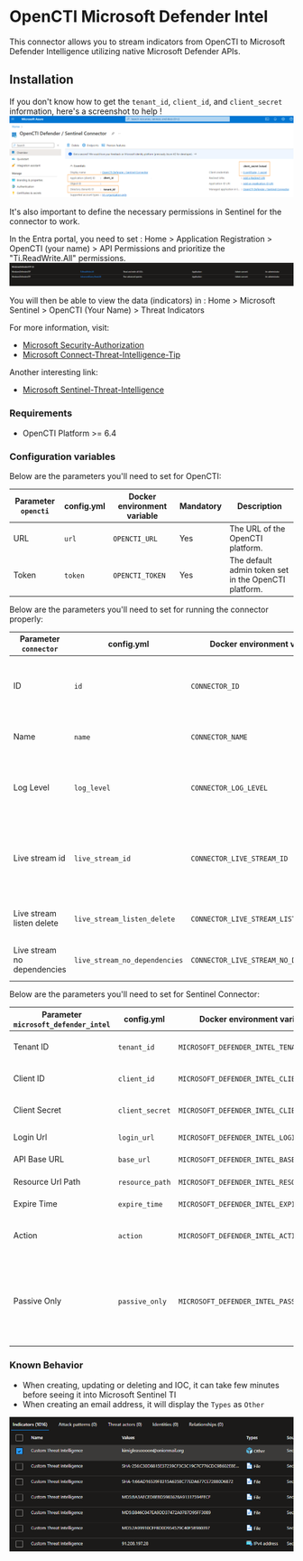 # OpenCTI Microsoft Defender Intel

This connector allows you to stream indicators from OpenCTI to Microsoft Defender Intelligence utilizing native Microsoft Defender APIs.

## Installation

If you don't know how to get the `tenant_id`, `client_id`, and `client_secret` information, here's a screenshot to
help !
![Sentinel_variables](./doc/sentinel_info_variables.png)

It's also important to define the necessary permissions in Sentinel for the connector to work.

In the Entra portal, you need to set :
Home > Application Registration > OpenCTI (your name) > API Permissions
and prioritize the "Ti.ReadWrite.All" permissions.
![Sentinel_permission](./doc/permission_mandatory.png)

You will then be able to view the data (indicators) in :
Home > Microsoft Sentinel > OpenCTI (Your Name) > Threat Indicators

For more information, visit:

- [Microsoft Security-Authorization](https://learn.microsoft.com/en-us/graph/security-authorization)
- [Microsoft Connect-Threat-Intelligence-Tip](https://learn.microsoft.com/en-us/azure/sentinel/connect-threat-intelligence-tip)

Another interesting link:

- [Microsoft Sentinel-Threat-Intelligence](https://learn.microsoft.com/en-us/azure/architecture/example-scenario/data/sentinel-threat-intelligence#import-threat-indicators-with-the-platforms-data-connector)

### Requirements

- OpenCTI Platform >= 6.4

### Configuration variables

Below are the parameters you'll need to set for OpenCTI:

| Parameter `opencti` | config.yml | Docker environment variable | Mandatory | Description                                          |
|---------------------|------------|-----------------------------|-----------|------------------------------------------------------|
| URL                 | `url`      | `OPENCTI_URL`               | Yes       | The URL of the OpenCTI platform.                     |
| Token               | `token`    | `OPENCTI_TOKEN`             | Yes       | The default admin token set in the OpenCTI platform. |

Below are the parameters you'll need to set for running the connector properly:

| Parameter `connector`       | config.yml                    | Docker environment variable             | Default  | Mandatory | Example                                | Description                                                                            |
|-----------------------------|-------------------------------|-----------------------------------------|----------|-----------|----------------------------------------|----------------------------------------------------------------------------------------|
| ID                          | `id`                          | `CONNECTOR_ID`                          | /        | Yes       | `fe418972-1b42-42c9-a665-91544c1a9939` | A unique `UUIDv4` identifier for this connector instance.                              |
| Name                        | `name`                        | `CONNECTOR_NAME`                        | /        | Yes       | `Microsoft Defender Intel`             | Full name of the connector : `Microsoft Sentinel`.                                     |
| Log Level                   | `log_level`                   | `CONNECTOR_LOG_LEVEL`                   | `error`  | No        | `error`                                | Determines the verbosity of the logs. Options are `debug`, `info`, `warn`, or `error`. |
| Live stream id              | `live_stream_id`              | `CONNECTOR_LIVE_STREAM_ID`              | /        | Yes       | `9f204482-47a4-4fa4-b88b-ff4f390f31dd` | The Live Stream ID of the stream created in the OpenCTI interface. A unique `UUIDv4`.  |
| Live stream listen delete   | `live_stream_listen_delete`   | `CONNECTOR_LIVE_STREAM_LISTEN_DELETE`   | `true`   | No        | `true`                                 | The Live Stream listen delete must be `true`.                                          |
| Live stream no dependencies | `live_stream_no_dependencies` | `CONNECTOR_LIVE_STREAM_NO_DEPENDENCIES` | `true`   | No        | `true`                                 | The Live Stream no dependencies must be `true`.                                        |

Below are the parameters you'll need to set for Sentinel Connector:

| Parameter `microsoft_defender_intel` | config.yml         | Docker environment variable                 | Default                                    | Mandatory | Example                       | Description                                                                                                                                                                                                                                                                                                                                                        |
|--------------------------------------|--------------------|---------------------------------------------|--------------------------------------------|-----------|-------------------------------|--------------------------------------------------------------------------------------------------------------------------------------------------------------------------------------------------------------------------------------------------------------------------------------------------------------------------------------------------------------------|
| Tenant ID                            | `tenant_id`        | `MICROSOFT_DEFENDER_INTEL_TENANT_ID`        | /                                          | Yes       | /                                          | Your Azure App Tenant ID, see the screenshot to help you find this information.                                                                                                                                                                                                                                                                                    |
| Client ID                            | `client_id`        | `MICROSOFT_DEFENDER_INTEL_CLIENT_ID`        | /                                          | Yes       | /                                          | Your Azure App Client ID, see the screenshot to help you find this information.                                                                                                                                                                                                                                                                                    |
| Client Secret                        | `client_secret`    | `MICROSOFT_DEFENDER_INTEL_CLIENT_SECRET`    | /                                          | Yes       | /                                          | Your Azure App Client secret, See the screenshot to help you find this information.                                                                                                                                                                                                                                                                                |
| Login Url                            | `login_url`        | `MICROSOFT_DEFENDER_INTEL_LOGIN_URL`        | `https://login.microsoft.com`              | No        | `https://login.microsoft.com`              | Login URL for Microsoft which is `https://login.microsoft.com`                                                                                                                                                                                                                                                                                                     |
| API Base URL                         | `base_url`         | `MICROSOFT_DEFENDER_INTEL_BASE_URL`         | `https://api.securitycenter.microsoft.com` | No        | `https://api.securitycenter.microsoft.com` | The resource the API will use which is `https://api.securitycenter.microsoft.com`                                                                                                                                                                                                                                                                                  |
| Resource Url Path                    | `resource_path`    | `MICROSOFT_DEFENDER_INTEL_RESOURCE_PATH`    | `/api/indicators`                          | No        | `/api/indicators`                          | The request URL that will be used which is `/api/indicators`                                                                                                                                                                                                                                                                                                       |
| Expire Time                          | `expire_time`      | `MICROSOFT_DEFENDER_INTEL_EXPIRE_TIME`      | `30`                                       | No        | `30`                                       | Number of days for your indicator to expire in Sentinel. Suggestion of `30` as a default                                                                                                                                                                                                                                                                           |
| Action                               | `action`           | `MICROSOFT_DEFENDER_INTEL_ACTION`           | `alert`                                    | No        | `alert`                                    | The action to apply if the indicator is matched from within the targetProduct security tool. Possible values are: `Audit`, `Block`, `Alert`, `Warn`.                                                                                                                                                                                                               |
| Passive Only                         | `passive_only`     | `MICROSOFT_DEFENDER_INTEL_PASSIVE_ONLY`     | `false`                                    | No        | `true`                                     | Determines if the indicator should trigger an event that is visible to an end-user. When set to `True` security tools will not notify the end user that a ‘hit’ has occurred. This is most often treated as audit or silent mode by security products where they will simply log that a match occurred but will not perform the action. Default value is `False`.  |

### Known Behavior

- When creating, updating or deleting and IOC, it can take few minutes before seeing it into Microsoft Sentinel TI
- When creating an email address, it will display the `Types` as `Other`

![Display of Email Address on MSTI](./doc/ioc_msti.png)